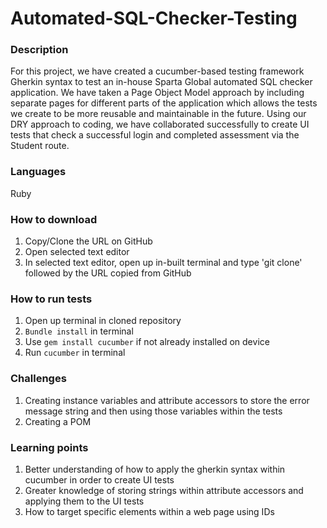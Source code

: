# Automated-SQL-Checker-Testing

### Description
For this project, we have created a cucumber-based testing framework Gherkin syntax to test an in-house Sparta Global automated SQL checker application. We have taken a Page Object Model approach by including separate pages for different parts of the application which allows the tests we create to be more reusable and maintainable in the future. Using our DRY approach to coding, we have collaborated successfully to create UI tests that check a successful login and completed assessment via the Student route.

### Languages
Ruby

### How to download
1. Copy/Clone the URL on GitHub
2. Open selected text editor
3. In selected text editor, open up in-built terminal and type 'git clone' followed by the URL copied from GitHub 

### How to run tests
1. Open up terminal in cloned repository
3. ```Bundle install``` in terminal 
4. Use ```gem install cucumber``` if not already installed on device
2. Run ```cucumber``` in terminal

### Challenges
1. Creating instance variables and attribute accessors to store the error message string and then using those variables within the tests
2. Creating a POM

### Learning points
1. Better understanding of how to apply the gherkin syntax within cucumber in order to create UI tests
2. Greater knowledge of storing strings within attribute accessors and applying them to the UI tests 
3. How to target specific elements within a web page using IDs